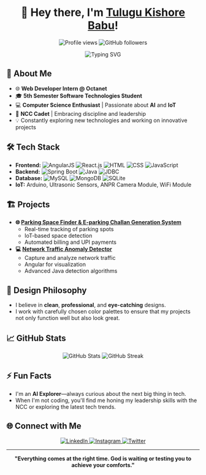 <h1 align="center">👋 Hey there, I'm <a href="https://github.com/Tulugu-Kishore-Babu">Tulugu Kishore Babu</a>!</h1>

<p align="center">
  <img src="https://komarev.com/ghpvc/?username=Tulugu-Kishore-Babu&style=flat-square&color=blue" alt="Profile views" />
  <img src="https://img.shields.io/github/followers/Tulugu-Kishore-Babu?label=Followers" alt="GitHub followers" />
</p>

<p align="center">
  <img src="https://readme-typing-svg.demolab.com?font=Fira+Code&size=24&pause=1000&color=00FF00&center=true&vCenter=true&width=435&lines=Web+Developer+%7C+AI+Explorer;NCC+Cadet+%7C+Tech+Enthusiast;Always+Learning+%7C+Innovating" alt="Typing SVG">
</p>

## 🚀 About Me
- 🌐 **Web Developer Intern @ Octanet**
- 🎓 **5th Semester Software Technologies Student**
- 💻 **Computer Science Enthusiast** | Passionate about **AI** and **IoT**
- 🎯 **NCC Cadet** | Embracing discipline and leadership
- 💡 Constantly exploring new technologies and working on innovative projects

## 🛠 Tech Stack
- **Frontend:** ![AngularJS](https://img.shields.io/badge/AngularJS-DD0031?style=flat-square&logo=angular&logoColor=white) ![React.js](https://img.shields.io/badge/React.js-61DAFB?style=flat-square&logo=react&logoColor=white) ![HTML](https://img.shields.io/badge/HTML-E34F26?style=flat-square&logo=html5&logoColor=white) ![CSS](https://img.shields.io/badge/CSS-1572B6?style=flat-square&logo=css3&logoColor=white) ![JavaScript](https://img.shields.io/badge/JavaScript-F7DF1E?style=flat-square&logo=javascript&logoColor=black)
- **Backend:** ![Spring Boot](https://img.shields.io/badge/Spring%20Boot-6DB33F?style=flat-square&logo=spring-boot&logoColor=white) ![Java](https://img.shields.io/badge/Java-007396?style=flat-square&logo=java&logoColor=white) ![JDBC](https://img.shields.io/badge/JDBC-007396?style=flat-square&logo=java&logoColor=white)
- **Database:** ![MySQL](https://img.shields.io/badge/MySQL-4479A1?style=flat-square&logo=mysql&logoColor=white) ![MongoDB](https://img.shields.io/badge/MongoDB-4EA94B?style=flat-square&logo=mongodb&logoColor=white) ![SQLite](https://img.shields.io/badge/SQLite-003B57?style=flat-square&logo=sqlite&logoColor=white)
- **IoT:** Arduino, Ultrasonic Sensors, ANPR Camera Module, WiFi Module

## 🏗 Projects
- **🌐 [Parking Space Finder & E-parking Challan Generation System](https://github.com/Tulugu-Kishore-Babu/Parking-Space-Finder)** 
  - Real-time tracking of parking spots
  - IoT-based space detection
  - Automated billing and UPI payments
- **💻 [Network Traffic Anomaly Detector](https://github.com/Tulugu-Kishore-Babu/Network-Traffic-Anomaly-Detector)** 
  - Capture and analyze network traffic
  - Angular for visualization
  - Advanced Java detection algorithms

## 🎨 Design Philosophy
- I believe in **clean**, **professional**, and **eye-catching** designs.
- I work with carefully chosen color palettes to ensure that my projects not only function well but also look great.

## 📈 GitHub Stats
<div align="center">
  <img src="https://github-readme-stats.vercel.app/api?username=Tulugu-Kishore-Babu&show_icons=true&theme=radical" alt="GitHub Stats" />
  <img src="https://github-readme-streak-stats.herokuapp.com/?user=Tulugu-Kishore-Babu&theme=radical" alt="GitHub Streak" />
</div>

## ⚡ Fun Facts
- I'm an **AI Explorer**—always curious about the next big thing in tech.
- When I'm not coding, you'll find me honing my leadership skills with the NCC or exploring the latest tech trends.

## 🌐 Connect with Me
<p align="center">
  <a href="https://www.linkedin.com/in/tulugu-kishore-babu">
    <img src="https://img.shields.io/badge/LinkedIn-0077B5?style=for-the-badge&logo=linkedin&logoColor=white" alt="LinkedIn">
  </a>
  <a href="https://www.instagram.com/kishore_babu">
    <img src="https://img.shields.io/badge/Instagram-E4405F?style=for-the-badge&logo=instagram&logoColor=white" alt="Instagram">
  </a>
  <a href="https://twitter.com/kishore_babu">
    <img src="https://img.shields.io/badge/Twitter-1DA1F2?style=for-the-badge&logo=twitter&logoColor=white" alt="Twitter">
  </a>
</p>

---

<p align="center">
  <strong>"Everything comes at the right time. God is waiting or testing you to achieve your comforts."</strong>
</p>

